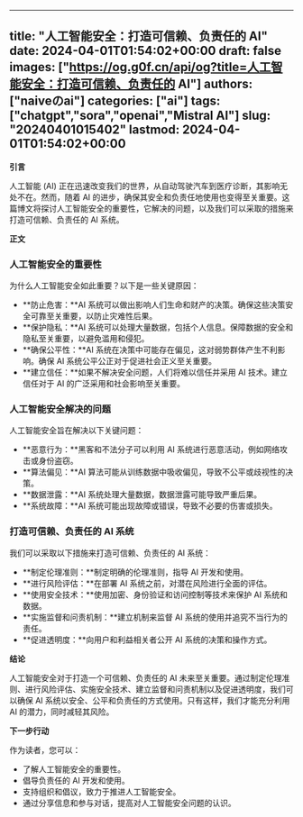 
---
title: "人工智能安全：打造可信赖、负责任的 AI"
date: 2024-04-01T01:54:02+00:00
draft: false
images: ["https://og.g0f.cn/api/og?title=人工智能安全：打造可信赖、负责任的 AI"]
authors: ["naiveのai"]
categories: ["ai"]
tags: ["chatgpt","sora","openai","Mistral AI"]
slug: "20240401015402"
lastmod: 2024-04-01T01:54:02+00:00
---
**引言**

人工智能 (AI) 正在迅速改变我们的世界，从自动驾驶汽车到医疗诊断，其影响无处不在。然而，随着 AI 的进步，确保其安全和负责任地使用也变得至关重要。这篇博文将探讨人工智能安全的重要性，它解决的问题，以及我们可以采取的措施来打造可信赖、负责任的 AI 系统。

**正文**

### 人工智能安全的重要性

为什么人工智能安全如此重要？以下是一些关键原因：

- **防止危害：**AI 系统可以做出影响人们生命和财产的决策。确保这些决策安全可靠至关重要，以防止灾难性后果。
- **保护隐私：**AI 系统可以处理大量数据，包括个人信息。保障数据的安全和隐私至关重要，以避免滥用和侵犯。
- **确保公平性：**AI 系统在决策中可能存在偏见，这对弱势群体产生不利影响。确保 AI 系统公平公正对于促进社会正义至关重要。
- **建立信任：**如果不解决安全问题，人们将难以信任并采用 AI 技术。建立信任对于 AI 的广泛采用和社会影响至关重要。

### 人工智能安全解决的问题

人工智能安全旨在解决以下关键问题：

- **恶意行为：**黑客和不法分子可以利用 AI 系统进行恶意活动，例如网络攻击或身份盗窃。
- **算法偏见：**AI 算法可能从训练数据中吸收偏见，导致不公平或歧视性的决策。
- **数据泄露：**AI 系统处理大量数据，数据泄露可能导致严重后果。
- **系统故障：**AI 系统可能出现故障或错误，导致不必要的伤害或损失。

### 打造可信赖、负责任的 AI 系统

我们可以采取以下措施来打造可信赖、负责任的 AI 系统：

- **制定伦理准则：**制定明确的伦理准则，指导 AI 开发和使用。
- **进行风险评估：**在部署 AI 系统之前，对潜在风险进行全面的评估。
- **使用安全技术：**使用加密、身份验证和访问控制等技术来保护 AI 系统和数据。
- **实施监督和问责机制：**建立机制来监督 AI 系统的使用并追究不当行为的责任。
- **促进透明度：**向用户和利益相关者公开 AI 系统的决策和操作方式。

**结论**

人工智能安全对于打造一个可信赖、负责任的 AI 未来至关重要。通过制定伦理准则、进行风险评估、实施安全技术、建立监督和问责机制以及促进透明度，我们可以确保 AI 系统以安全、公平和负责任的方式使用。只有这样，我们才能充分利用 AI 的潜力，同时减轻其风险。

**下一步行动**

作为读者，您可以：

- 了解人工智能安全的重要性。
- 倡导负责任的 AI 开发和使用。
- 支持组织和倡议，致力于推进人工智能安全。
- 通过分享信息和参与对话，提高对人工智能安全问题的认识。